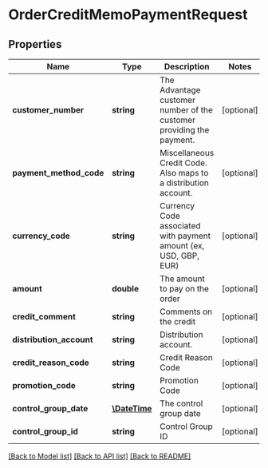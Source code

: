 # OrderCreditMemoPaymentRequest

## Properties
Name | Type | Description | Notes
------------ | ------------- | ------------- | -------------
**customer_number** | **string** | The Advantage customer number of the customer providing the payment. | [optional] 
**payment_method_code** | **string** | Miscellaneous Credit Code. Also maps to a distribution account. | [optional] 
**currency_code** | **string** | Currency Code associated with payment amount (ex, USD, GBP, EUR) | [optional] 
**amount** | **double** | The amount to pay on the order | [optional] 
**credit_comment** | **string** | Comments on the credit | [optional] 
**distribution_account** | **string** | Distribution account. | [optional] 
**credit_reason_code** | **string** | Credit Reason Code | [optional] 
**promotion_code** | **string** | Promotion Code | [optional] 
**control_group_date** | [**\DateTime**](\DateTime.md) | The control group date | [optional] 
**control_group_id** | **string** | Control Group ID | [optional] 

[[Back to Model list]](../README.md#documentation-for-models) [[Back to API list]](../README.md#documentation-for-api-endpoints) [[Back to README]](../README.md)


